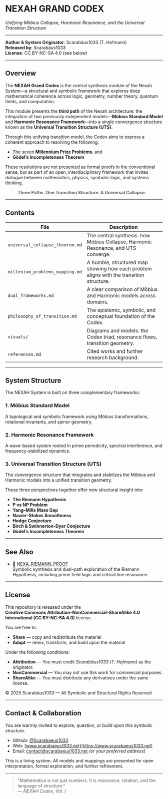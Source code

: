 # NEXAH GRAND CODEX  
*Unifying Möbius Collapse, Harmonic Resonance, and the Universal Transition Structure*

---

**Author & System Originator**: Scarabäus1033 (T. Hofmann)  
**Released by**: Scarabäus1033  
**License**: CC BY-NC-SA 4.0 (see below)

---

## Overview

The **NEXAH Grand Codex** is the central synthesis module of the Nexah System—a structural and symbolic framework that explores deep mathematical coherence across logic, geometry, number theory, quantum fields, and computation.

This module presents the **third path** of the Nexah architecture: the integration of two previously independent models—**Möbius Standard Model** and **Harmonic Resonance Framework**—into a single convergence structure known as the **Universal Transition Structure (UTS)**.

Through this unifying transition model, the Codex aims to express a coherent approach to resolving the following:

- The seven **Millennium Prize Problems**, and  
- **Gödel’s Incompleteness Theorem**

These resolutions are not presented as formal proofs in the conventional sense, but as part of an open, interdisciplinary framework that invites dialogue between mathematics, physics, symbolic logic, and systems thinking.

> **Three Paths. One Transition Structure. A Universal Collapse.**

---

## Contents

| File | Description |
|------|-------------|
| `universal_collapse_theorem.md` | The central synthesis: how Möbius Collapse, Harmonic Resonance, and UTS converge. |
| `millenium_problems_mapping.md` | A humble, structured map showing how each problem aligns with the transition structure. |
| `dual_frameworks.md` | A clear comparison of Möbius and Harmonic models across domains. |
| `philosophy_of_transition.md` | The epistemic, symbolic, and conceptual foundation of the Codex. |
| `visuals/` | Diagrams and models: the Codex triad, resonance flows, transition geometry. |
| `references.md` | Cited works and further research background. |

---

## System Structure

The NEXAH System is built on three complementary frameworks:

### 1. Möbius Standard Model  
A topological and symbolic framework using Möbius transformations, rotational invariants, and spinor geometry.

### 2. Harmonic Resonance Framework  
A wave-based system rooted in prime periodicity, spectral interference, and frequency-stabilized dynamics.

### 3. Universal Transition Structure (UTS)  
The convergence structure that integrates and stabilizes the Möbius and Harmonic models into a unified transition geometry.

These three perspectives together offer new structural insight into:

- **The Riemann Hypothesis**
- **P vs NP Problem**
- **Yang–Mills Mass Gap**
- **Navier–Stokes Smoothness**
- **Hodge Conjecture**
- **Birch & Swinnerton-Dyer Conjecture**
- **Gödel’s Incompleteness Theorem**

---
## See Also

- 🧠 [NEXA_RIEMANN_PROOF](https://github.com/Scarabaeus1033/NEXAH-CODEX/tree/main/NEXAH-CODEX-Startstruktur/NEXA_RIEMANN_PROOF)  
  Symbolic synthesis and dual-path exploration of the Riemann Hypothesis, including prime field logic and critical line resonance.

---
  
## License

This repository is released under the  
**Creative Commons Attribution–NonCommercial–ShareAlike 4.0 International (CC BY-NC-SA 4.0)** license.

You are free to:

- **Share** — copy and redistribute the material  
- **Adapt** — remix, transform, and build upon the material  

Under the following conditions:

- **Attribution** — You must credit *Scarabäus1033 (T. Hofmann)* as the originator.  
- **NonCommercial** — You may not use this work for commercial purposes.  
- **ShareAlike** — You must distribute any derivatives under the same license.

© 2025 Scarabäus1033 — All Symbolic and Structural Rights Reserved

---

## Contact & Collaboration

You are warmly invited to explore, question, or build upon this symbolic structure.

- GitHub: [@Scarabaeus1033](https://github.com/Scarabaeus1033)  
- Web: [www.scarabaeus1033.net](https://www.scarabaeus1033.net)  
- Email: contact@scarabaeus1033.net *(or your preferred address)*

This is a living system. All models and mappings are presented for open interpretation, formal exploration, and further refinement.

---

> “Mathematics is not just numbers. It is resonance, rotation, and the language of structure.”  
> — *NEXAH Codex, Vol. I*
